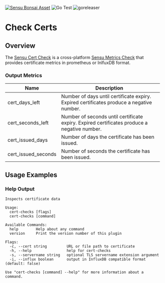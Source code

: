 [![Sensu Bonsai Asset](https://img.shields.io/badge/Bonsai-Download%20Me-brightgreen.svg?colorB=89C967&logo=sensu)](https://bonsai.sensu.io/assets/sensu/cert-checks)
![Go Test](https://github.com/sensu/cert-checks/workflows/Go%20Test/badge.svg)
![goreleaser](https://github.com/sensu/cert-checks/workflows/goreleaser/badge.svg)

# Check Certs

## Overview

The [Sensu Cert Check][1] is a cross-platform [Sensu Metrics Check][2] that provides certificate metrics in prometheus or InlfuxDB format.

### Output Metrics

| Name                  | Description   |
|-----------------------|---------------|
| cert_days_left      | Number of days until certificate expiry. Expired certificates produce a negative number. |
| cert_seconds_left   | Number of seconds until certificate expiry. Expired certificates produce a negative number.  |
| cert_issued_days    | Number of days the certificate has been issued. |
| cert_issued_seconds | Number of seconds the certificate has been issued. |

## Usage Examples

### Help Output

```noformat
Inspects certificate data

Usage:
  cert-checks [flags]
  cert-checks [command]

Available Commands:
  help        Help about any command
  version     Print the version number of this plugin

Flags:
  -c, --cert string         URL or file path to certificate
  -h, --help                help for cert-checks
  -s, --servername string   optional TLS servername extension argument
  -i, --influx boolean      output in InfluxDB compatible format (default: false) 

Use "cert-checks [command] --help" for more information about a command.
```

[1]: https://github.com/sensu/cert-check
[2]: https://docs.sensu.io/sensu-go/latest/reference/checks/
